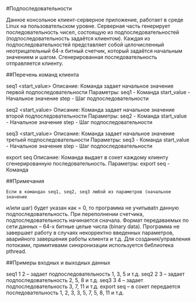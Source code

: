 #Подпоследовательности

Данное консольное клиент-серверное приложение, работает в среде Linux на 
пользовательском уровне. Серверная часть генерирует последовательность чисел,
состоящую из подпоследовательностей (подпоследовательность задаётся клиентом).
Каждая из подпоследовательностей представляет собой целочисленный
неотрицательный 64-х битный счетчик, который задаётся начальным значением и
шагом. Сгенерированная последовательность отправляется клиенту.

##Перечень команд клиента

seq1 <start_value> <step>
    Описание:
        Команда задает начальное значение первой подпоследовательности
    Параметры:
        seq1        - Команда
        start_value - Начальное значение
        step        - Шаг подпоследовательности

seq2 <start_value> <step>
    Описание:
        Команда задает начальное значение второй подпоследовательности
    Параметры:
        seq2        - Команда
        start_value - Начальное значение
        step        - Шаг подпоследовательности
    
seq3 <start_value> <step>
    Описание:
        Команда задает начальное значение третьей подпоследовательности
    Параметры:
        seq3        - Команда
        start_value - Начальное значение
        step        - Шаг подпоследовательности

export seq
    Описание:
        Команда выдает в сокет каждому клиенту сгенерированную
        последовательность.
    Параметры:
        export seq - Команда

##Примечания

    Если в командах seq1, seq2, seq3 любой из параметров (начальное значение
и/или шаг) будет указан как = 0, то программа не учитываtn данную
подпоследовательность.
    При переполнении счетчика, подпоследовательность начинается сначала.
    Формат передаваемых по сети данных – 64-х битные целые числа (binary data).
    Программа не завершает работу в случаях некорректно введенных параметров,
аварийного завершения работы клиента и т.д.
    Для создания/управления потоками, примитивами синхронизации используется
библиотека pthread.

##Примеры входных и выходных данных

seq1 1 2 – задает подпоследовательность 1, 3, 5 и т.д.
seq2 2 3 – задает подпоследовательность 2, 5, 8 и т.д.
seq3 3 4 – задает подпоследовательность 3, 7, 11 и т.д.
export seq – в сокет передается последовательность 1, 2, 3, 3, 5, 7, 5, 8, 11 и т.д. 